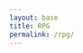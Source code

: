 ```yaml
---
layout: base
title: RPG
permalink: /rpg/
---
```


<canvas id='gameCanvas'></canvas>
<div id="prompt" style="display:none; position:absolute; top:50px; left:50px; background-color: white; padding: 10px; border: 1px solid black;">Hello!</div>

<script type="module">
    import GameControl from '{{site.baseurl}}/assets/js/rpg2x/GameControl.js';

    const path = "{{site.baseurl}}";

    // Start game engine
    GameControl.start(path);
</script>
